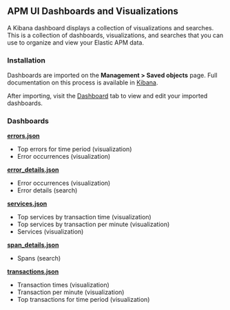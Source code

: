 ## APM UI Dashboards and Visualizations

A Kibana dashboard displays a collection of visualizations and searches.
This is a collection of dashboards, visualizations, and searches that you can use to organize and view your Elastic APM data.

### Installation

Dashboards are imported on the **Management > Saved objects** page. Full documentation on this process is available in [Kibana](https://www.elastic.co/guide/en/kibana/current/managing-saved-objects.html).

After importing, visit the [Dashboard](https://www.elastic.co/guide/en/kibana/current/dashboard.html) tab to view and edit your imported dashboards.

### Dashboards

[**errors.json**](errors.json)

* Top errors for time period (visualization)
* Error occurrences (visualization)

[**error_details.json**](error_details.json)

* Error occurrences (visualization)
* Error details (search)

[**services.json**](services.json)

* Top services by transaction time (visualization)
* Top services by transaction per minute (visualization)
* Services (visualization)

[**span_details.json**](span_details.json)

* Spans (search)

[**transactions.json**](transactions.json)

* Transaction times (visualization)
* Transaction per minute (visualization)
* Top transactions for time period (visualization)